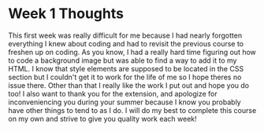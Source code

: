 # Week 1 Thoughts

This first week was really difficult for me because I had nearly forgotten everything I knew about coding and had to revisit the previous course to freshen up on coding. As you know, I had  a really hard time figuring out how to code a background image but was able to find a way to add it to my HTML. I know that style elements are supposed to be located in the CSS section but I couldn't get it to work for the life of me so I hope theres no issue there. Other than that I really like the work I put out and hope you do too! I also want to thank you for the extension, and apologize for inconveniencing you during your summer because I know you probably have other things to tend to as I do. I will do my best to complete this course on my own and strive to give you quality work each week!
